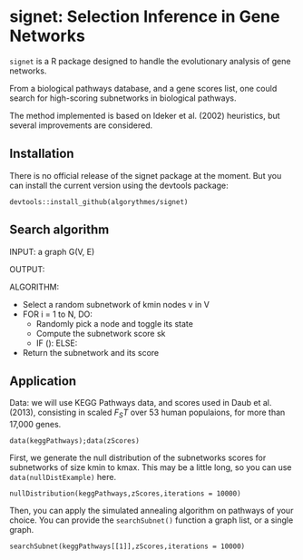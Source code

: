 # signet: Selection Inference in Gene Networks

`signet` is a R package designed to handle the evolutionary analysis of gene networks.

From a biological pathways database, and a gene scores list, one could search for high-scoring subnetworks in biological pathways.

The method implemented is based on Ideker et al. (2002) heuristics, but several improvements are considered.

## Installation

There is no official release of the signet package at the moment. But you can install the current version using the devtools package:

```
devtools::install_github(algorythmes/signet)
```

## Search algorithm

INPUT: a graph G(V, E)

OUTPUT:

ALGORITHM:
- Select a random subnetwork of kmin nodes v in V
- FOR i = 1 to N, DO:
  - Randomly pick a node and toggle its state
  - Compute the subnetwork score sk
  - IF ():
    ELSE:
- Return the subnetwork and its score 



## Application

Data: we will use KEGG Pathways data, and scores used in Daub et al. (2013), consisting in scaled $F_ST$ over 53 human populaions, for more than 17,000 genes.

```
data(keggPathways);data(zScores)
```

First, we generate the null distribution of the subnetworks scores for subnetworks of size kmin to kmax. This may be a little long, so you can use `data(nullDistExample)` here.

```
nullDistribution(keggPathways,zScores,iterations = 10000)
```
Then, you can apply the simulated annealing algorithm on pathways of your choice. You can provide the `searchSubnet()` function a graph list, or a single graph.

```
searchSubnet(keggPathways[[1]],zScores,iterations = 10000)
```

